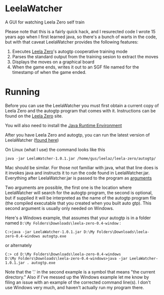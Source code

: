 # LeelaWatcher
A GUI for watching Leela Zero self train

Please note that this is a fairly quick hack, and I resurected code I wrote 15 years ago when I first learned java, so there's a bunch of warts in the code, but with that caveat LeelaWatcher provides the following features:

1. Executes [Leela Zero](https://github.com/gcp/leela-zero)'s autogtp cooperative training mode
1. Parses the standard output from the training sesion to extract the moves
1. Displays the moves on a graphical board
1. When the game ends, writes it out to an SGF file named for the timestamp of when the game ended.

# Running
Before you can use the LeelaWatcher you must first obtain a current copy of Leela Zero and the autogtp program that comes with it. Instructions can be found on the [Leela Zero](https://github.com/gcp/leela-zero) site.

You will also need to install the [Java Runtime Environment](http://www.oracle.com/technetwork/java/javase/downloads/jre8-downloads-2133155.html)

After you have Leela Zero and autogtp, you can run the latest version of LeelaWatcher ([found here](https://github.com/fsparv/LeelaWatcher/releases))

On Linux (what I use) the command looks like this

    java -jar LeelaWatcher-1.0.1.jar /home/gus/leelaz/leela-zero/autogtp/
    
Mac should be similar. For those not familiar with java, what that line does is it invokes java and instructs it to run the code found in LeelaWatcher.jar. Everything after LeelaWatcher.jar is passed to the program as [arguments](https://en.wikipedia.org/wiki/Command-line_interface#Arguments)

Two arguments are possible, the first one is the location where LeelaWatcher will search for the autogtp program, the second is optional, but if supplied it will be interpreted as the name of the autogtp program file (the compiled executable that you created when you built auto gtp). This second argument is usually only needed on Windows. 

Here's a Windows example, that assumes that your autogtp is in a folder named `D:\My Folders\Downloads\leela-zero-0.4-window` :

    C:>java -jar LeelaWatcher-1.0.1.jar D:\My Folders\Downloads\leela-zero-0.4-windows autogtp.exe

or alternately 

    C:> cd D:\My Folders\Downloads\leela-zero-0.4-windows
    D:\My Folders\Downloads\leela-zero-0.4-windows>java -jar LeelaWatcher-1.0.1.jar . autogtp.exe
    
Note that the '.' in the second example is a symbol that means "the current directory." Also if I've messed up the Windows example let me know by filing an issue with an example of the corrected command line(s). I don't use Windows very much, and haven't actually run my program there.
